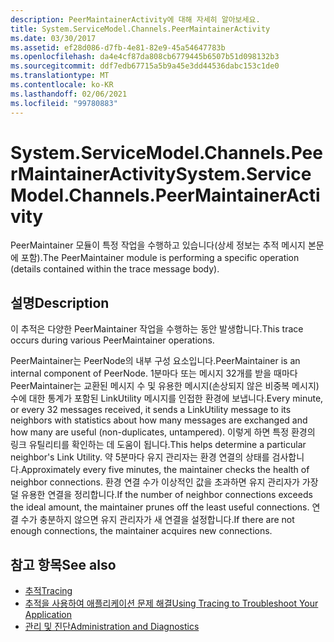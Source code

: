 ```yaml
---
description: PeerMaintainerActivity에 대해 자세히 알아보세요.
title: System.ServiceModel.Channels.PeerMaintainerActivity
ms.date: 03/30/2017
ms.assetid: ef28d086-d7fb-4e81-82e9-45a54647783b
ms.openlocfilehash: da4e4cf87da808cb6779445b6507b51d098132b3
ms.sourcegitcommit: ddf7edb67715a5b9a45e3dd44536dabc153c1de0
ms.translationtype: MT
ms.contentlocale: ko-KR
ms.lasthandoff: 02/06/2021
ms.locfileid: "99780883"
---
```

# <a name="systemservicemodelchannelspeermaintaineractivity"></a><span data-ttu-id="67adc-103">System.ServiceModel.Channels.PeerMaintainerActivity</span><span class="sxs-lookup"><span data-stu-id="67adc-103">System.ServiceModel.Channels.PeerMaintainerActivity</span></span>

<span data-ttu-id="67adc-104">PeerMaintainer 모듈이 특정 작업을 수행하고 있습니다(상세 정보는 추적 메시지 본문에 포함).</span><span class="sxs-lookup"><span data-stu-id="67adc-104">The PeerMaintainer module is performing a specific operation (details contained within the trace message body).</span></span>  
  
## <a name="description"></a><span data-ttu-id="67adc-105">설명</span><span class="sxs-lookup"><span data-stu-id="67adc-105">Description</span></span>  

 <span data-ttu-id="67adc-106">이 추적은 다양한 PeerMaintainer 작업을 수행하는 동안 발생합니다.</span><span class="sxs-lookup"><span data-stu-id="67adc-106">This trace occurs during various PeerMaintainer operations.</span></span>  
  
 <span data-ttu-id="67adc-107">PeerMaintainer는 PeerNode의 내부 구성 요소입니다.</span><span class="sxs-lookup"><span data-stu-id="67adc-107">PeerMaintainer is an internal component of PeerNode.</span></span> <span data-ttu-id="67adc-108">1분마다 또는 메시지 32개를 받을 때마다 PeerMaintainer는 교환된 메시지 수 및 유용한 메시지(손상되지 않은 비중복 메시지) 수에 대한 통계가 포함된 LinkUtility 메시지를 인접한 환경에 보냅니다.</span><span class="sxs-lookup"><span data-stu-id="67adc-108">Every minute, or every 32 messages received, it sends a LinkUtility message to its neighbors with statistics about how many messages are exchanged and how many are useful (non-duplicates, untampered).</span></span> <span data-ttu-id="67adc-109">이렇게 하면 특정 환경의 링크 유틸리티를 확인하는 데 도움이 됩니다.</span><span class="sxs-lookup"><span data-stu-id="67adc-109">This helps determine a particular neighbor's Link Utility.</span></span> <span data-ttu-id="67adc-110">약 5분마다 유지 관리자는 환경 연결의 상태를 검사합니다.</span><span class="sxs-lookup"><span data-stu-id="67adc-110">Approximately every five minutes, the maintainer checks the health of neighbor connections.</span></span> <span data-ttu-id="67adc-111">환경 연결 수가 이상적인 값을 초과하면 유지 관리자가 가장 덜 유용한 연결을 정리합니다.</span><span class="sxs-lookup"><span data-stu-id="67adc-111">If the number of neighbor connections exceeds the ideal amount, the maintainer prunes off the least useful connections.</span></span> <span data-ttu-id="67adc-112">연결 수가 충분하지 않으면 유지 관리자가 새 연결을 설정합니다.</span><span class="sxs-lookup"><span data-stu-id="67adc-112">If there are not enough connections, the maintainer acquires new connections.</span></span>  
  
## <a name="see-also"></a><span data-ttu-id="67adc-113">참고 항목</span><span class="sxs-lookup"><span data-stu-id="67adc-113">See also</span></span>

- [<span data-ttu-id="67adc-114">추적</span><span class="sxs-lookup"><span data-stu-id="67adc-114">Tracing</span></span>](index.md)
- [<span data-ttu-id="67adc-115">추적을 사용하여 애플리케이션 문제 해결</span><span class="sxs-lookup"><span data-stu-id="67adc-115">Using Tracing to Troubleshoot Your Application</span></span>](using-tracing-to-troubleshoot-your-application.md)
- [<span data-ttu-id="67adc-116">관리 및 진단</span><span class="sxs-lookup"><span data-stu-id="67adc-116">Administration and Diagnostics</span></span>](../index.md)
